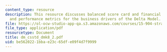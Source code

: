 ```yaml
---
content_type: resource
description: This resource discusses balanced score card and financial evaluation,
  and performance metrics for the business drivers of the Delta Model.
file: https://ol-ocw-studio-app-qa.s3.amazonaws.com/courses/15-904-strategic-management-ii-fall-2005/be5620221bbae23c65dfe09f4d7f9999_dm_csstd_dmk8_2.pdf
file_type: application/pdf
resourcetype: Document
title: dm_csstd_dmk8_2.pdf
uid: be562022-1bba-e23c-65df-e09f4d7f9999
---
```

